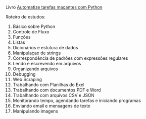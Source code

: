 Livro [Automatize tarefas maçantes com Python](https://novatec.com.br/livros/automatize-tarefas-macantes-com-python/)

Roteiro de estudos:

1. Básico sobre Python
2. Controle de Fluxo
3. Funções
4. Listas
5. Dicionários e estutura de dados
6. Manipulaçao de strings
7. Correspondência de padrões com expressões regulares
8. Lendo e escrevendo em arquivos
9. Organizando arquivos
10. Debugging
11. Web Scraping
12. Trabalhando com Planilhas do Exel
13. Trabalhando com documentos PDF e Word
14. Trabalhando com arquivos CSV e JSON
15. Monitorando tempo, agendando tarefas e iniciando programas
16. Enviando email e mensagens de texto
17. Manipulando imagens
 